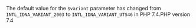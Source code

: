 The default value for the `$variant` parameter has changed from `INTL_IDNA_VARIANT_2003`
to `INTL_IDNA_VARIANT_UTS46` in PHP 7.4.PHP version 7.4